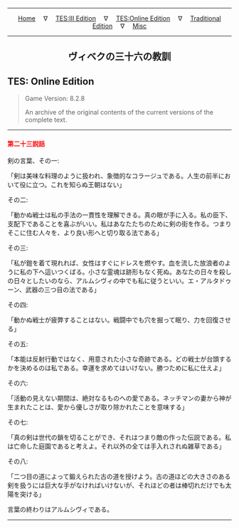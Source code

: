 
---

<!-- Jekyll Page Links -->

<center>
<a href="../../../../index.html">Home</a>
&emsp;&nabla;&emsp;
<a href="../../../index-tes3.html">TES:III Edition</a>
&emsp;&nabla;&emsp;
<a href="../../../index-teso.html">TES:Online Edition</a>
&emsp;&nabla;&emsp;
<a href="../../../index-traditional.html">Traditional Edition</a>
&emsp;&nabla;&emsp;
<a href="../../../index-misc.html">Misc</a>
</center>

<!-- Markdown Body Below: -->

---

<center>
<h2><span style="font-family:Georgia">ヴィベクの三十六の教訓</span></h2>
</center>

## TES: Online Edition

> Game Version: 8.2.8
>
> An archive of the original contents of the current versions of the complete text.

---

#### <span style="color:red">第二十三説話</span>

剣の言葉、その一:

「剣は美味な料理のように扱われ、象徴的なコラージュである。人生の前半において役に立つ。これを知らぬ王朝はない」

その二:

「動かぬ戦士は私の手法の一貫性を理解できる。真の眼が手に入る。私の臣下、支配下であることを喜ぶがいい。私はあなたたちのために剣の街を作る。つまりそこに住む人々を、より良い形へと切り取る法である」

その三:

「私が鎧を着て現れれば、女性はすぐにドレスを燃やす。血を流した放浪者のように私の下へ這いつくばる。小さな霊魂は跡形もなく死ぬ。あなたの日々を殺しの日々としたいのなら、アルムシヴィの中でも私に従うといい。エ・アルタドゥーン、武器の三つ目の法である」

その四:

「動かぬ戦士が疲弊することはない。戦闘中でも穴を掘って眠り、力を回復させる」

その五:

「本能は反射行動ではなく、用意された小さな奇跡である。どの戦士が台頭するかを決めるのは私である。幸運を求めてはいけない。勝つために私に仕えよ」

その六:

「活動の見えない期間は、絶対なるものへの愛である。ネッチマンの妻から神が生まれたことは、愛から優しさが取り除かれたことを意味する」

その七:

「真の剣は世代の鎖を切ることができ、それはつまり敵の作った伝説である。私は亡命した庭園であると考えよ。それ以外の全ては手入れされぬ雑草である」

その八:

「二つ目の道によって鍛えられた古の道を授けよう。古の道ほどの大きさのある剣を扱うには巨大な手がなければいけないが、それほどの者は棒切れだけでも太陽を突ける」

言葉の終わりはアルムシヴィである。

---
